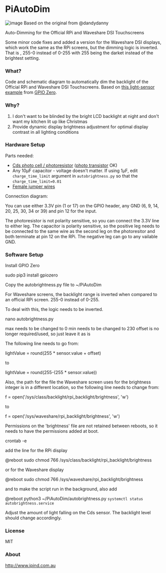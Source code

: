 # PiAutoDim
![image](https://github.com/dandydanny/PiAutoDim/blob/master/screenshot.gif)
Based on the original from @dandydanny

Auto-Dimming for the Official RPi and Waveshare DSI Touchscreens

Some minor code fixes and added a version for the Waveshare DSI displays, which work the same as the RPi screens, but the dimming logic is inverted. That is , 255-0 instead of 0-255 with 255 being the darket instead of the brightest setting.


### What?
Code and schematic diagram to automatically dim the backlight of the Official RPi and Waveshare DSI Touchscreens. Based on [this light-sensor example](https://gpiozero.readthedocs.io/en/stable/recipes.html#light-sensor) from [GPIO Zero](https://www.raspberrypi.org/blog/gpio-zero-a-friendly-python-api-for-physical-computing/).

### Why?
1. I don't want to be blinded by the bright LCD backlight at night and don't want my kitchen lit up like Christmas
1. Provide dynamic display brightness adjustment for optimal display contrast in all lighting conditions

### Hardware Setup
Parts needed:
* [Cds photo cell / photoresistor](https://www.adafruit.com/product/161) ([photo transistor](https://www.adafruit.com/product/2831) OK)
* Any 10µF capacitor - voltage doesn't matter. If using 1µF, edit `charge_time_limit` argument in `autobrightness.py` so that the `charge_time_limit=0.01`
* [Female jumper wires](https://www.adafruit.com/product/1951)

Connection diagram:

You can use either 3.3V pin (1 or 17) on the GPIO header, any GND (6, 9, 14, 20, 25, 30, 34 or 39) and pin 12 for the input.

The photoresistor is not polarity sensitive, so you can connect the 3.3V line to either leg. The capacitor is polarity sensitive, so the positive leg needs to be connected to the same wire as the second leg on the photoresitor and both terminate at pin 12 on the RPi. The negative leg can go to any vailable GND.




### Software Setup

Install GPIO Zero

sudo pip3 install gpiozero

Copy the autobrightness.py file to ~/PiAutoDim

For Waveshare screens, the backlight range is inverted when compared to an official RPi screen. 255-0 instead of 0-255.

To deal with this, the logic needs to be inverted.

nano autobrightness.py

max needs to be changed to 0
min needs to be changed to 230
offset is no longer required/used, so just leave it as is

The following line needs to go from:

lightValue = round(255 * sensor.value + offset)

to 

lightValue = round(255-(255 * sensor.value))

Also, the path for the file the Waveshare screen uses for the brightness integer is in a different location, so the
following line needs to change from:

f = open('/sys/class/backlight/rpi_backlight/brightness', 'w')

to

f = open('/sys/waveshare/rpi_backlight/brightness', 'w')

Permissions on the 'brightness' file are not retained between reboots, so it needs to have the permissions added
at boot.

crontab -e

add the line for the RPi display

@reboot sudo chmod 766 /sys/class/backlight/rpi_backlight/brightness

or for the Waveshare display

@reboot sudo chmod 766 /sys/waveshare/rpi_backlight/brightness

and to make the script run in the background, also add

@reboot python3 ~/PiAutoDim/autobrightness.py
`systemctl status autobrightness.service`

Adjust the amount of light falling on the Cds sensor. The backlight level should change accordingly.

### License

MIT

### About
http://www.ipind.com.au
